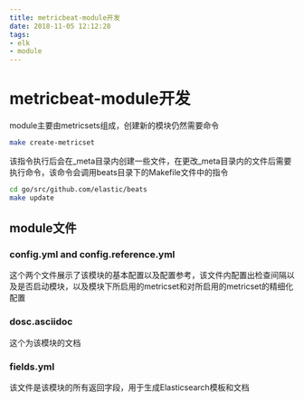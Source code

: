 ```yaml
---
title: metricbeat-module开发
date: 2018-11-05 12:12:28
tags:
- elk
- module
---
```


# metricbeat-module开发

module主要由metricsets组成，创建新的模块仍然需要命令

```bash
make create-metricset
```

该指令执行后会在_meta目录内创建一些文件，在更改_meta目录内的文件后需要执行命令，该命令会调用beats目录下的Makefile文件中的指令

```bash
cd go/src/github.com/elastic/beats
make update
```
<!-- more -->
## module文件

### config.yml and config.reference.yml

这个两个文件展示了该模块的基本配置以及配置参考，该文件内配置出检查间隔以及是否启动模块，以及模块下所启用的metricset和对所启用的metricset的精细化配置

### dosc.asciidoc

这个为该模块的文档

### fields.yml

该文件是该模块的所有返回字段，用于生成Elasticsearch模板和文档





